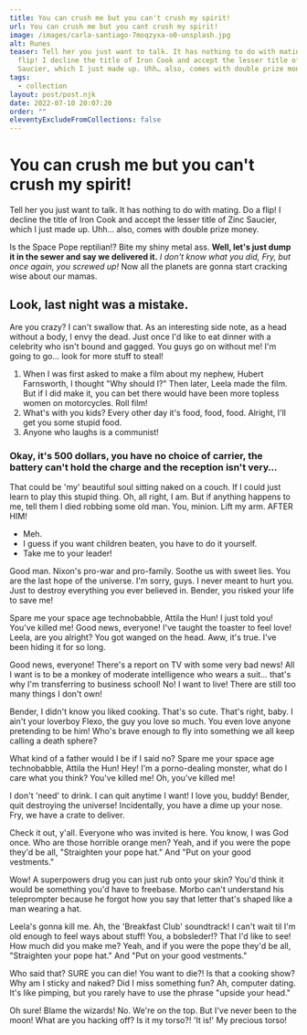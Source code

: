```yaml
---
title: You can crush me but you can't crush my spirit!
url: You can crush me but you cant crush my spirit!
image: /images/carla-santiago-7moqzyxa-o0-unsplash.jpg
alt: Runes
teaser: Tell her you just want to talk. It has nothing to do with mating. Do a
  flip! I decline the title of Iron Cook and accept the lesser title of Zinc
  Saucier, which I just made up. Uhh… also, comes with double prize money.
tags:
  - collection
layout: post/post.njk
date: 2022-07-10 20:07:20
order: ""
eleventyExcludeFromCollections: false
---
```


# You can crush me but you can't crush my spirit!

Tell her you just want to talk. It has nothing to do with mating. Do a flip! I decline the title of Iron Cook and accept the lesser title of Zinc Saucier, which I just made up. Uhh… also, comes with double prize money.

Is the Space Pope reptilian!? Bite my shiny metal ass. **Well, let's just dump it in the sewer and say we delivered it.** *I don't know what you did, Fry, but once again, you screwed up!* Now all the planets are gonna start cracking wise about our mamas.

## Look, last night was a mistake.

Are you crazy? I can't swallow that. As an interesting side note, as a head without a body, I envy the dead. Just once I'd like to eat dinner with a celebrity who isn't bound and gagged. You guys go on without me! I'm going to go… look for more stuff to steal!

1. When I was first asked to make a film about my nephew, Hubert Farnsworth, I thought "Why should I?" Then later, Leela made the film. But if I did make it, you can bet there would have been more topless women on motorcycles. Roll film!
2. What's with you kids? Every other day it's food, food, food. Alright, I'll get you some stupid food.
3. Anyone who laughs is a communist!

### Okay, it's 500 dollars, you have no choice of carrier, the battery can't hold the charge and the reception isn't very…

That could be 'my' beautiful soul sitting naked on a couch. If I could just learn to play this stupid thing. Oh, all right, I am. But if anything happens to me, tell them I died robbing some old man. You, minion. Lift my arm. AFTER HIM!

- Meh.
- I guess if you want children beaten, you have to do it yourself.
- Take me to your leader!

Good man. Nixon's pro-war and pro-family. Soothe us with sweet lies. You are the last hope of the universe. I'm sorry, guys. I never meant to hurt you. Just to destroy everything you ever believed in. Bender, you risked your life to save me!

Spare me your space age technobabble, Attila the Hun! I just told you! You've killed me! Good news, everyone! I've taught the toaster to feel love! Leela, are you alright? You got wanged on the head. Aww, it's true. I've been hiding it for so long.

Good news, everyone! There's a report on TV with some very bad news! All I want is to be a monkey of moderate intelligence who wears a suit… that's why I'm transferring to business school! No! I want to live! There are still too many things I don't own!

Bender, I didn't know you liked cooking. That's so cute. That's right, baby. I ain't your loverboy Flexo, the guy you love so much. You even love anyone pretending to be him! Who's brave enough to fly into something we all keep calling a death sphere?

What kind of a father would I be if I said no? Spare me your space age technobabble, Attila the Hun! Hey! I'm a porno-dealing monster, what do I care what you think? You've killed me! Oh, you've killed me!

I don't 'need' to drink. I can quit anytime I want! I love you, buddy! Bender, quit destroying the universe! Incidentally, you have a dime up your nose. Fry, we have a crate to deliver.

Check it out, y'all. Everyone who was invited is here. You know, I was God once. Who are those horrible orange men? Yeah, and if you were the pope they'd be all, "Straighten your pope hat." And "Put on your good vestments."

Wow! A superpowers drug you can just rub onto your skin? You'd think it would be something you'd have to freebase. Morbo can't understand his teleprompter because he forgot how you say that letter that's shaped like a man wearing a hat.

Leela's gonna kill me. Ah, the 'Breakfast Club' soundtrack! I can't wait til I'm old enough to feel ways about stuff! You, a bobsleder!? That I'd like to see! How much did you make me? Yeah, and if you were the pope they'd be all, "Straighten your pope hat." And "Put on your good vestments."

Who said that? SURE you can die! You want to die?! Is that a cooking show? Why am I sticky and naked? Did I miss something fun? Ah, computer dating. It's like pimping, but you rarely have to use the phrase "upside your head."

Oh sure! Blame the wizards! No. We're on the top. But I've never been to the moon! What are you hacking off? Is it my torso?! 'It is!' My precious torso!
